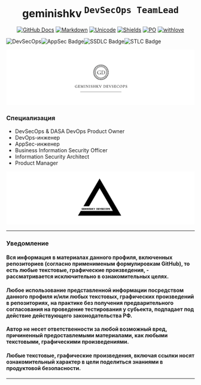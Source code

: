 <div align="center">
<h1><a id="intro"> geminishkv <sup><kbd>DevSecOps TeamLead</kbd></sup></a><br></h1>
<a href="https://docs.github.com/en"><img src="https://img.shields.io/static/v1?logo=github&logoColor=fff&label=&message=Docs&color=36393f&style=flat" alt="GitHub Docs"></a>
<a href="https://daringfireball.net/projects/markdown"><img src="https://img.shields.io/static/v1?logo=markdown&logoColor=fff&label=&message=Markdown&color=36393f&style=flat" alt="Markdown"></a> 
<a href="https://symbl.cc/en/unicode-table"><img src="https://img.shields.io/static/v1?logo=unicode&logoColor=fff&label=&message=Unicode&color=36393f&style=flat" alt="Unicode"></a> 
<a href="https://shields.io"><img src="https://img.shields.io/static/v1?logo=shieldsdotio&logoColor=fff&label=&message=Shields&color=36393f&style=flat" alt="Shields"></a>
<a href="https://img.shields.io/badge/Product_Management-2448a2"><img src="https://img.shields.io/badge/Product_Management-2448a2" alt= "PO"></a>
<a href="https://img.shields.io/badge/Creditionals-From_Russia_with_love-8b9aff"><img src="https://img.shields.io/badge/Creditionals-From_Russia_with_love-8b9aff" alt="withlove"></a> 
</div>

![DevSecOps](https://img.shields.io/badge/DevSecOps-you_would_like-15172a)![AppSec Badge](https://img.shields.io/badge/AppSec-15172a)![SSDLC Badge](https://img.shields.io/badge/DevOps-15172a)![STLC Badge](https://img.shields.io/badge/QA/STLC-15172a)

![Logo](artifacts/images/logo.png)

### Специализация
* DevSecOps & DASA DevOps Product Owner
* DevOps-инженер
* AppSec-инженер
* Business Information Security Officer
* Information Security Architect
* Product Manager

![Logo](artifacts/images/logo3.png)

--- 

### Уведомление

#### Вся информация в материалах данного профиля, включенных репозиториев (согласно применименым формулировкам GitHub), то есть любые текстовые, графические произведения, - рассматривается исключительно в ознакомительных целях.

#### Любое использование представленной информации посредством данного профиля и/или любых текстовых, графических произведений в репозиториях, на практике без получения предварительного согласования на проведение тестирования у субьекта, подпадает под действие действующего законодательства РФ.

#### Автор не несет ответственности за любой возможный вред, причиненный предоставлемыми материалами, как любыми текстовыми, графическими произведениями.

#### Любые текстовые, графические произведения, включая ссылки носят ознакомительный характер в цели поделиться знаниями в продуктовой безопасности.
---

